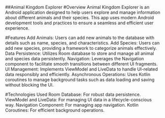 ##Animal Kingdom Explorer
#Overview
Animal Kingdom Explorer is an Android application designed to help users explore and manage information about different animals and their species. 
This app uses modern Android development tools and practices to ensure a seamless and efficient user experience.

#Features
Add Animals: Users can add new animals to the database with details such as name, species, and characteristics.
Add Species: Users can add new species, providing a framework to categorize animals effectively.
Data Persistence: Utilizes Room database to store and manage all animal and species data persistently.
Navigation: Leverages the Navigation component to facilitate smooth transitions between different UI fragments.
UI Management: Implements ViewModel and LiveData to handle UI-related data responsibly and efficiently.
Asynchronous Operations: Uses Kotlin coroutines to manage background tasks such as data loading and saving without blocking the UI.

#Technologies Used
Room Database: For robust data persistence.
ViewModel and LiveData: For managing UI data in a lifecycle-conscious way.
Navigation Component: For managing app navigation.
Kotlin Coroutines: For efficient background operations.
